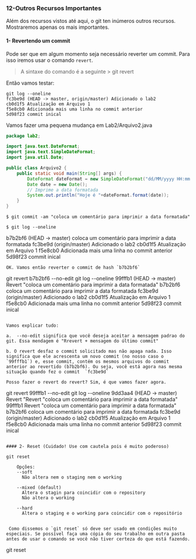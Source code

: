### 12-Outros Recursos Importantes

Além dos recursos vistos até aqui, o git ten inúmeros outros recursos. Mostraremos apenas os mais importantes.

#### 1- Revertendo um commit

Pode ser que em algum momento seja necessário reverter um commit. Para isso iremos usar o comando `revert`.

> A sintaxe do comando é a seguinte > git revert <hash do commit>

Então vamos testar:

````
git log --oneline
fc3be9d (HEAD -> master, origin/master) Adicionado o lab2
cb0d1f5 Atualização em Arquivo 1
f5e8cb0 Adicionada mais uma linha no commit anterior
5d98f23 commit inical
````

Vamos fazer uma pequena mudança em Lab2/Arquivo2.java

```java
package lab2;

import java.text.DateFormat;
import java.text.SimpleDateFormat;
import java.util.Date;

public class Arquivo2 {
    public static void main(String[] args) {
        DateFormat dateFormat = new SimpleDateFormat("dd/MM/yyyy HH:mm:ss");
        Date date = new Date();
        // Imprime a data formatada
        System.out.println("Hoje é "+dateFormat.format(date)); 
    }
}

```

```
$ git commit -am "coloca um comentário para imprimir a data formatada"

$ git log --oneline

```
b7b2bf6 (HEAD -> master) coloca um comentário para imprimir a data formatada
fc3be9d (origin/master) Adicionado o lab2
cb0d1f5 Atualização em Arquivo 1
f5e8cb0 Adicionada mais uma linha no commit anterior
5d98f23 commit inical

```
OK. Vamos então reverter o commit de hash `b7b2bf6`

```
git revert b7b2bf6 --no-edit
git log --oneline
99fffb1 (HEAD -> master) Revert "coloca um comentário para imprimir a data formatada"
b7b2bf6 coloca um comentário para imprimir a data formatada
fc3be9d (origin/master) Adicionado o lab2
cb0d1f5 Atualização em Arquivo 1
f5e8cb0 Adicionada mais uma linha no commit anterior
5d98f23 commit inical
```

Vamos explicar tudo:

a.  --no-edit significa que você deseja aceitar a mensagem padrao do git. Essa mendagem é "Rrevert + mensagem do último commit"

b. O revert desfaz o commit solicitado mas não apaga nada. Isso significa que ele acrescenta um novo commit (no nosso caso o `99fffb1`) e, esse commit, contém os mesmos arquivos do commit anterior ao revertido (b7b2bf6). Ou seja, você está agora nas mesma situação quando fez o commit  `fc3be9d` 

Posso fazer o revert do revert? Sim, é que vamos fazer agora.

```
git revert 99fffb1 --no-edit
git log --oneline
9dd3aa4 (HEAD -> master) Revert "Revert "coloca um comentário para imprimir a data formatada"
99fffb1 Revert "coloca um comentário para imprimir a data formatada"
b7b2bf6 coloca um comentário para imprimir a data formatada
fc3be9d (origin/master) Adicionado o lab2
cb0d1f5 Atualização em Arquivo 1
f5e8cb0 Adicionada mais uma linha no commit anterior
5d98f23 commit inical
```

#### 2- Reset (Cuidado! Use com cautela pois é muito poderoso)

git reset

    Opções:
    --soft
      Não altera nem o staging nem o working

    --mixed (default)
      Altera o stagin para coincidir com o repository
      Não altera o working

    --hard
      Altera o staging e o working para coincidir com o repositório 


 Como dissemos o `git reset` só deve ser usado em condições muito especiais. Se possível faça uma cópia do seu trabalho em outra pasta antes de usar o comando se você não tiver certeza do que está fazendo.         

```
git reset <hash do commit para onde se deseja ir>
```







